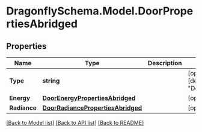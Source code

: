 
# DragonflySchema.Model.DoorPropertiesAbridged

## Properties

Name | Type | Description | Notes
------------ | ------------- | ------------- | -------------
**Type** | **string** |  | [optional] [readonly] [default to "DoorPropertiesAbridged"]
**Energy** | [**DoorEnergyPropertiesAbridged**](DoorEnergyPropertiesAbridged.md) |  | [optional] 
**Radiance** | [**DoorRadiancePropertiesAbridged**](DoorRadiancePropertiesAbridged.md) |  | [optional] 

[[Back to Model list]](../README.md#documentation-for-models)
[[Back to API list]](../README.md#documentation-for-api-endpoints)
[[Back to README]](../README.md)

